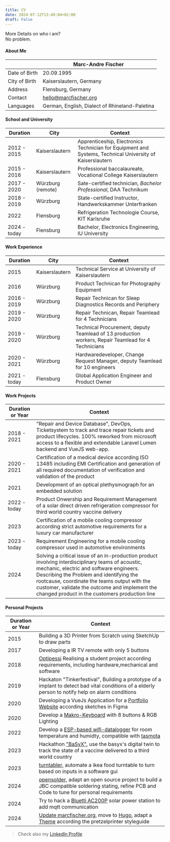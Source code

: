 ```yaml
---
title: CV
date: 2024-07-12T13:49:04+02:00
draft: False
---
```

More Details on who i am?  
No problem.  
<!--more-->
#### About Me
||Marc-Andre Fischer|
|---|---|
|Date of Birth|20.09.1995|
|City of Birth|Kaiserslautern, Germany|
|Address|Flensburg, Germany|
|Contact|hello@marcfischer.org|
|Languages|German, English, Dialect of Rhineland-Paletina|

#### School and University
|Duration|City|Context|
|----|---|---|
|2012 - 2015|Kaiserslautern|Apprenticeship, Electronics Technician for Equipment and Systems, Technical University of Kaiserslautern|
|2015 - 2016|Kaiserslautern|Professional baccalaureate, Vocational College Kaiserslautern|
|2017 - 2020|Würzburg (remote)|Sate-certified technician, _Bachelor Professional_, DAA Technikum|
|2018 - 2019|Würzburg|State-certified Instructor, Handwerkskammer Unterfranken|
|2022|Flensburg|Refrigeration Technologie Course, KIT Karlsruhe|
|2024 - today|Flensburg|Bachelor, Electronics Engineering, IU University|

#### Work Experience
|Duration|City|Context|
|----|---|---|
|2015|Kaiserslautern|Technical Service at University of Kaiserslautern|
|2016|Würzburg|Product Technican for Photography Equipment|
|2016 - 2019|Würzburg|Repair Technican for Sleep Diagnostics Records and Periphery|
|2019 - 2020|Würzburg|Repair Technican, Repair Teamlead for 4 Technicians|
|2019 - 2020|Würzburg|Technical Procurement, deputy Teamlead of 13 production workers, Repair Teamlead for 4 Technicians |
|2020 - 2021|Würzburg|Hardwaredeveloper, Change Request Manager, deputy Teamlead for 10 engineers|
|2021 - today|Flensburg|Global Application Engineer and Product Owner|

#### Work Projects
|Duration or Year|Context|
|----|---|
|2018 - 2021|"Repair and Device Database", DevOps, Ticketsystem to track and trace repair tickets and product lifecycles. 100% reworked from microsoft access to a flexible and extendable Laravel Lumen backend and VueJS web-app. |
|2020 - 2021|Certification of a medical device according ISO 13485 including EMI Certification and generation of all required documentation of verification and validation of the product|
|2021|Development of an optical plethysmograph for an embedded solution|
|2022 - today|Product Onwership and Requirement Management of a solar direct driven refrigeration compressor for third world country vaccine delivery|
|2023|Certification of a mobile cooling compressor according strict automotive requirements for a luxury car manufacturer|
|2023 - today|Requirement Engineering for a mobile cooling compressor used in automotive environments|
|2024|Solving a critical issue of an in-production product involving interdisciplinary teams of acoustic, mechanic, electric and software engineers. Describing the Problem and identifying the rootcause, coordinate the teams output with the customer, validate the outcome and implement the changed product in the customers production line|


#### Personal Projects
|Duration or Year|Context|
|----|---|
|2015|Building a 3D Printer from Scratch using SketchUp to draw parts|
|2017|Developing a IR TV remote with only 5 buttons|
|2018|[Optipessi](https://katjavolk.de/#/projects/optipessi) Realising a student project according requirements, including hardware,mechanical and software|
|2019|Hackaton "Tinkerfestival", Building a prototype of a implant to detect bad vital conditions of a elderly person to notify help on alarm conditions|
|2020|Developing a VueJs Application for a [Portfolio Website](https://github.com/marc-fischer/portfolio-1) according sketches in Figma |
|2020|Develop a [Makro-Keyboard](https://github.com/marc-fischer/makroboard) with 8 buttons & RGB Lighting|
|2022|Develop a [ESP-based wifi-datalogger](https://github.com/l0ggi/l0gg2-pcb) for room temperature and humidty, compatible with [tasmota](https://tasmota.github.io/docs/)|
|2023|Hackathon ["BaSyX"](https://www.iese.fraunhofer.de/de/veranstaltungen_messen/basyx_hackathon.html), use the basyx's digital twin to track the state of a vaccine delivered to a third world country|
|2023|[turntabler](https://github.com/marc-fischer/turntabler), automate a ikea food turntable to turn based on inputs in a software gui|
|2024|[opensolder](https://github.com/marc-fischer/opensolder), adapt an open source project to build a JBC compatible soldering stating, refine PCB and Code to tune for personal requirements|
|2024|Try to hack a [Bluetti AC200P](https://github.com/marc-fischer/bluetti-ac200p) solar power station to add mqtt communication|
|2024|[Update marcfischer.org](https://github.com/marc-fischer/portfolio), move to [Hugo](https://gohugo.io/), adapt a [Theme](https://github.com/marc-fischer/portfolio-theme) according the pretzelprinter styleguide|


> Check also my [LinkedIn Profile](/contact)